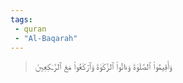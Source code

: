 ```yaml
---
tags: 
 - quran 
 - "Al-Baqarah"
---
```


> وَأَقِيمُواْ ٱلصَّلَوٰةَ وَءَاتُواْ ٱلزَّكَوٰةَ وَٱرۡكَعُواْ مَعَ ٱلرَّـٰكِعِينَ
